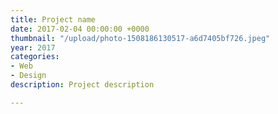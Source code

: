 ```yaml
---
title: Project name
date: 2017-02-04 00:00:00 +0000
thumbnail: "/upload/photo-1508186130517-a6d7405bf726.jpeg"
year: 2017
categories:
- Web
- Design
description: Project description

---
```

